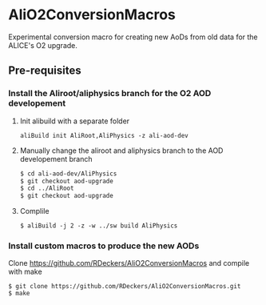 # AliO2ConversionMacros
Experimental conversion macro for creating new AoDs from old data for the ALICE's O2 upgrade.

## Pre-requisites

### Install the Aliroot/aliphysics branch for the O2 AOD developement

1. Init alibuild with a separate folder
   ```
   aliBuild init AliRoot,AliPhysics -z ali-aod-dev
   ```

2. Manually change the aliroot and aliphysics branch to the AOD developement branch
   ```bash
   $ cd ali-aod-dev/AliPhysics
   $ git checkout aod-upgrade
   $ cd ../AliRoot
   $ git checkout aod-upgrade
   ```

3. Complile
   ```
   $ aliBuild -j 2 -z -w ../sw build AliPhysics
   ```
   
   
### Install custom macros to produce the new AODs

Clone https://github.com/RDeckers/AliO2ConversionMacros and compile with make
```
$ git clone https://github.com/RDeckers/AliO2ConversionMacros.git  
$ make
